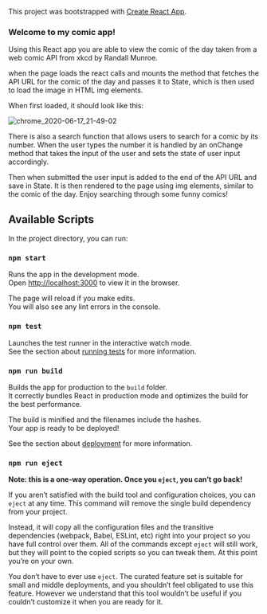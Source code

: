 This project was bootstrapped with [Create React App](https://github.com/facebook/create-react-app).

### Welcome to my comic app! 

Using this React app you are able to view the comic of the day taken from a web comic API from xkcd by Randall Munroe.

when the page loads the react calls and mounts the method that fetches the API URL for the comic of the day and passes it to State,
which is then used to load the image in HTML img elements.

When first loaded, it should look like this:

![chrome_2020-06-17_21-49-02](https://user-images.githubusercontent.com/62663652/84969143-1638a880-b0e6-11ea-9d6e-130963487e19.png)


There is also a search function that allows users to search for a comic by its number. When the user types the number it is handled by an onChange method that takes the input of the user and sets the state of user input accordingly.


Then when submitted the user input
is added to the end of the API URL and save in State. It is then rendered to the page using img elements, similar to the comic of
the day. Enjoy searching through some funny comics!

## Available Scripts

In the project directory, you can run:

### `npm start`

Runs the app in the development mode.<br />
Open [http://localhost:3000](http://localhost:3000) to view it in the browser.

The page will reload if you make edits.<br />
You will also see any lint errors in the console.

### `npm test`

Launches the test runner in the interactive watch mode.<br />
See the section about [running tests](https://facebook.github.io/create-react-app/docs/running-tests) for more information.

### `npm run build`

Builds the app for production to the `build` folder.<br />
It correctly bundles React in production mode and optimizes the build for the best performance.

The build is minified and the filenames include the hashes.<br />
Your app is ready to be deployed!

See the section about [deployment](https://facebook.github.io/create-react-app/docs/deployment) for more information.

### `npm run eject`

**Note: this is a one-way operation. Once you `eject`, you can’t go back!**

If you aren’t satisfied with the build tool and configuration choices, you can `eject` at any time. This command will remove the single build dependency from your project.

Instead, it will copy all the configuration files and the transitive dependencies (webpack, Babel, ESLint, etc) right into your project so you have full control over them. All of the commands except `eject` will still work, but they will point to the copied scripts so you can tweak them. At this point you’re on your own.

You don’t have to ever use `eject`. The curated feature set is suitable for small and middle deployments, and you shouldn’t feel obligated to use this feature. However we understand that this tool wouldn’t be useful if you couldn’t customize it when you are ready for it.

